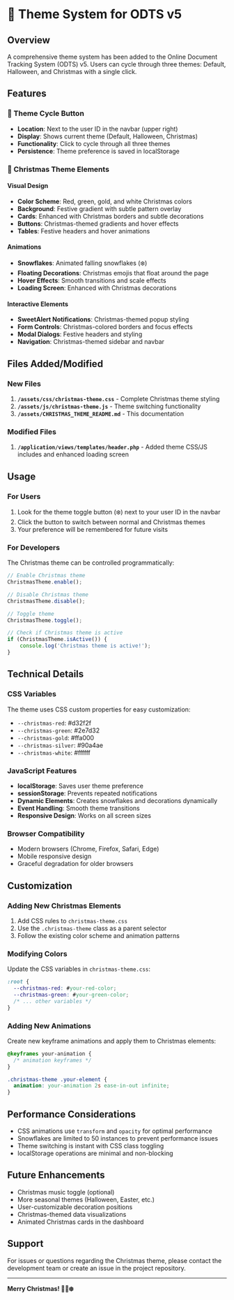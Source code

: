 # 🎨 Theme System for ODTS v5

## Overview
A comprehensive theme system has been added to the Online Document Tracking System (ODTS) v5. Users can cycle through three themes: Default, Halloween, and Christmas with a single click.

## Features

### 🎨 Theme Cycle Button
- **Location**: Next to the user ID in the navbar (upper right)
- **Display**: Shows current theme (Default, Halloween, Christmas)
- **Functionality**: Click to cycle through all three themes
- **Persistence**: Theme preference is saved in localStorage

### 🎨 Christmas Theme Elements

#### Visual Design
- **Color Scheme**: Red, green, gold, and white Christmas colors
- **Background**: Festive gradient with subtle pattern overlay
- **Cards**: Enhanced with Christmas borders and subtle decorations
- **Buttons**: Christmas-themed gradients and hover effects
- **Tables**: Festive headers and hover animations

#### Animations
- **Snowflakes**: Animated falling snowflakes (❄️)
- **Floating Decorations**: Christmas emojis that float around the page
- **Hover Effects**: Smooth transitions and scale effects
- **Loading Screen**: Enhanced with Christmas decorations

#### Interactive Elements
- **SweetAlert Notifications**: Christmas-themed popup styling
- **Form Controls**: Christmas-colored borders and focus effects
- **Modal Dialogs**: Festive headers and styling
- **Navigation**: Christmas-themed sidebar and navbar

## Files Added/Modified

### New Files
1. **`/assets/css/christmas-theme.css`** - Complete Christmas theme styling
2. **`/assets/js/christmas-theme.js`** - Theme switching functionality
3. **`/assets/CHRISTMAS_THEME_README.md`** - This documentation

### Modified Files
1. **`/application/views/templates/header.php`** - Added theme CSS/JS includes and enhanced loading screen

## Usage

### For Users
1. Look for the theme toggle button (❄️) next to your user ID in the navbar
2. Click the button to switch between normal and Christmas themes
3. Your preference will be remembered for future visits

### For Developers
The Christmas theme can be controlled programmatically:

```javascript
// Enable Christmas theme
ChristmasTheme.enable();

// Disable Christmas theme
ChristmasTheme.disable();

// Toggle theme
ChristmasTheme.toggle();

// Check if Christmas theme is active
if (ChristmasTheme.isActive()) {
    console.log('Christmas theme is active!');
}
```

## Technical Details

### CSS Variables
The theme uses CSS custom properties for easy customization:
- `--christmas-red`: #d32f2f
- `--christmas-green`: #2e7d32
- `--christmas-gold`: #ffa000
- `--christmas-silver`: #90a4ae
- `--christmas-white`: #ffffff

### JavaScript Features
- **localStorage**: Saves user theme preference
- **sessionStorage**: Prevents repeated notifications
- **Dynamic Elements**: Creates snowflakes and decorations dynamically
- **Event Handling**: Smooth theme transitions
- **Responsive Design**: Works on all screen sizes

### Browser Compatibility
- Modern browsers (Chrome, Firefox, Safari, Edge)
- Mobile responsive design
- Graceful degradation for older browsers

## Customization

### Adding New Christmas Elements
1. Add CSS rules to `christmas-theme.css`
2. Use the `.christmas-theme` class as a parent selector
3. Follow the existing color scheme and animation patterns

### Modifying Colors
Update the CSS variables in `christmas-theme.css`:
```css
:root {
  --christmas-red: #your-red-color;
  --christmas-green: #your-green-color;
  /* ... other variables */
}
```

### Adding New Animations
Create new keyframe animations and apply them to Christmas elements:
```css
@keyframes your-animation {
  /* animation keyframes */
}

.christmas-theme .your-element {
  animation: your-animation 2s ease-in-out infinite;
}
```

## Performance Considerations
- CSS animations use `transform` and `opacity` for optimal performance
- Snowflakes are limited to 50 instances to prevent performance issues
- Theme switching is instant with CSS class toggling
- localStorage operations are minimal and non-blocking

## Future Enhancements
- Christmas music toggle (optional)
- More seasonal themes (Halloween, Easter, etc.)
- User-customizable decoration positions
- Christmas-themed data visualizations
- Animated Christmas cards in the dashboard

## Support
For issues or questions regarding the Christmas theme, please contact the development team or create an issue in the project repository.

---

**Merry Christmas! 🎄🎁❄️**
